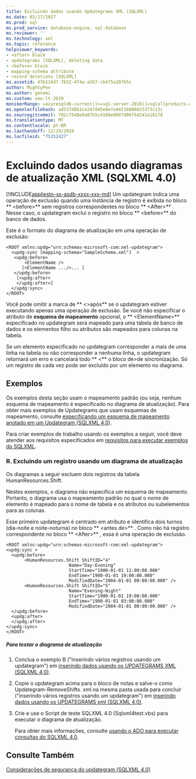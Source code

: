 ```yaml
---
title: Excluindo dados usando Updategrams XML (SQLXML)
ms.date: 03/17/2017
ms.prod: sql
ms.prod_service: database-engine, sql-database
ms.reviewer: ''
ms.technology: xml
ms.topic: reference
helpviewer_keywords:
- <after> block
- updategrams [SQLXML], deleting data
- <before> block
- mapping-schema attribute
- record deletions [SQLXML]
ms.assetid: 4fb116d7-7652-474a-a567-cb475a20765c
author: MightyPen
ms.author: genemi
ms.custom: seo-lt-2019
monikerRange: =azuresqldb-current||>=sql-server-2016||=sqlallproducts-allversions||>=sql-server-linux-2017||=azuresqldb-mi-current
ms.openlocfilehash: ad537d8b2ce247d45e8e7a94216006023373c13c
ms.sourcegitcommit: 792c7548e9a07b5cd166e0007d06f64241a161f8
ms.translationtype: MT
ms.contentlocale: pt-BR
ms.lasthandoff: 12/19/2019
ms.locfileid: "75252427"
---
```

# <a name="deleting-data-using-xml-updategrams-sqlxml-40"></a>Excluindo dados usando diagramas de atualização XML (SQLXML 4.0)
[!INCLUDE[appliesto-ss-asdb-xxxx-xxx-md](../../../includes/appliesto-ss-asdb-xxxx-xxx-md.md)]
  Um updategram indica uma operação de exclusão quando uma instância de registro é exibida no bloco ** \<before>** sem registros correspondentes no bloco ** \<After>** . Nesse caso, o updategram exclui o registro no bloco ** \<before>** do banco de dados.  
  
 Este é o formato do diagrama de atualização em uma operação de exclusão:  
  
```  
<ROOT xmlns:updg="urn:schemas-microsoft-com:xml-updategram">  
  <updg:sync [mapping-schema="SampleSchema.xml"]  >  
   <updg:before>  
       <ElementName />  
      [<ElementName .../>... ]  
   </updg:before>  
    [<updg:after>  
    </updg:after>]  
  </updg:sync>  
</ROOT>  
```  
  
 Você pode omitir a marca de ** \<>após** se o updategram estiver executando apenas uma operação de exclusão. Se você não especificar o atributo de **esquema de mapeamento** opcional, o ** \<ElementName>** especificado no updategram será mapeado para uma tabela de banco de dados e os elementos filho ou atributos são mapeados para colunas na tabela.  
  
 Se um elemento especificado no updategram corresponder a mais de uma linha na tabela ou não corresponder a nenhuma linha, o updategram retornará um erro e cancelará todo ** \<** o bloco de>de sincronização. Só um registro de cada vez pode ser excluído por um elemento no diagrama.  
  
## <a name="examples"></a>Exemplos  
 Os exemplos desta seção usam o mapeamento padrão (ou seja, nenhum esquema de mapeamento é especificado no diagrama de atualização). Para obter mais exemplos de Updategrams que usam esquemas de mapeamento, consulte [especificando um esquema de mapeamento anotado em um Updategram &#40;SQLXML 4,0&#41;](../../../relational-databases/sqlxml-annotated-xsd-schemas-xpath-queries/updategrams/specifying-an-annotated-mapping-schema-in-an-updategram-sqlxml-4-0.md).  
  
 Para criar exemplos de trabalho usando os exemplos a seguir, você deve atender aos requisitos especificados em [requisitos para executar exemplos do SQLXML](../../../relational-databases/sqlxml/requirements-for-running-sqlxml-examples.md).  
  
### <a name="a-deleting-a-record-by-using-an-updategram"></a>R. Excluindo um registro usando um diagrama de atualização  
 Os diagramas a seguir excluem dois registros da tabela HumanResources.Shift.  
  
 Nestes exemplos, o diagrama não especifica um esquema de mapeamento. Portanto, o diagrama usa o mapeamento padrão no qual o nome de elemento é mapeado para o nome de tabela e os atributos ou subelementos para as colunas.  
  
 Esse primeiro updategram é centrado em atributo e identifica dois turnos (dia-noite e noite-noturna) no bloco ** \<antes de>** . Como não há registro correspondente no bloco ** \<After>** , essa é uma operação de exclusão.  
  
```  
<ROOT xmlns:updg="urn:schemas-microsoft-com:xml-updategram">  
<updg:sync >  
  <updg:before>  
       <HumanResources.Shift ShiftID="4"  
                        Name="Day-Evening"  
                        StartTime="1900-01-01 11:00:00.000"  
                        EndTime="1900-01-01 19:00:00.000"  
                        ModifiedDate="2004-01-01 00:00:00.000" />  
       <HumanResources.Shift ShiftID="5"  
                        Name="Evening-Night"  
                        StartTime="1900-01-01 19:00:00.000"  
                        EndTime="1900-01-01 03:00:00.000"  
                        ModifiedDate="2004-01-01 00:00:00.000" />  
  </updg:before>  
  <updg:after>  
  </updg:after>  
</updg:sync>  
</ROOT>  
```  
  
##### <a name="to-test-the-updategram"></a>Para testar o diagrama de atualização  
  
1.  Conclua o exemplo B ("inserindo vários registros usando um updategram") em [inserindo dados usando os UPDATEGRAMS XML &#40;SQLXML 4,0&#41;](../../../relational-databases/sqlxml-annotated-xsd-schemas-xpath-queries/updategrams/inserting-data-using-xml-updategrams-sqlxml-4-0.md).  
  
2.  Copie o updategram acima para o bloco de notas e salve-o como Updategram-RemoveShifts. xml na mesma pasta usada para concluir ("inserindo vários registros usando um updategram") em [inserindo dados usando os UPDATEGRAMS xml &#40;SQLXML 4,0&#41;](../../../relational-databases/sqlxml-annotated-xsd-schemas-xpath-queries/updategrams/inserting-data-using-xml-updategrams-sqlxml-4-0.md).  
  
3.  Crie e use o Script de teste SQLXML 4.0 (Sqlxml4test.vbs) para executar o diagrama de atualização.  
  
     Para obter mais informações, consulte [usando o ADO para executar consultas do SQLXML 4,0](../../../relational-databases/sqlxml/using-ado-to-execute-sqlxml-4-0-queries.md).  
  
## <a name="see-also"></a>Consulte Também  
 [Considerações de segurança do updategram &#40;SQLXML 4,0&#41;](../../../relational-databases/sqlxml-annotated-xsd-schemas-xpath-queries/security/updategram-security-considerations-sqlxml-4-0.md)  
  
  
